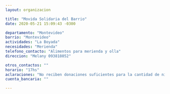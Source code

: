 ```yaml
---
layout: organizacion

title: "Movida Solidaria del Barrio"
date: 2020-05-21 15:09:43 -0300

departamento: "Montevideo"
barrio: "Montevideo"
actividades: "La Boyada"
necesidades: "Merienda"
telefono_contacto: "Alimentos para merienda y olla"
direccion: "Melany 093818052"

otros_contactos: ""
horario: "17hs"
aclaraciones: "No reciben donaciones suficientes para la cantidad de niñxs que atienden. Los Viernes intentan hacer olla para 40 familias pero no tienen suficientes donaciones. "
cuenta_bancaria: ""

---
```

